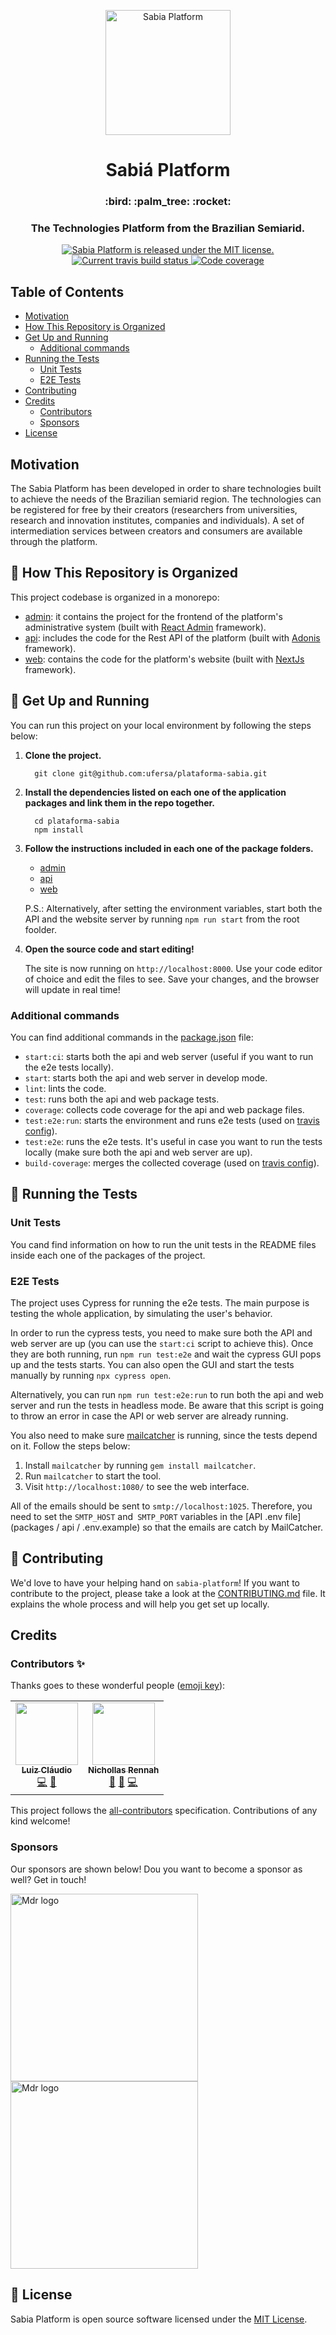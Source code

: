 <p align="center">
  <a href="https://sabia-testing.herokuapp.com">
    <img alt="Sabia Platform" src="https://user-images.githubusercontent.com/12154623/89719334-9f10e980-d99d-11ea-9f57-c80e8a422a0f.png" width="200" />
  </a>
</p>
<h1 align="center">
  Sabiá Platform
</h1>

<h3 align="center">
  :bird: :palm_tree: :rocket:
</h3>
<h3 align="center">
  The Technologies Platform from the Brazilian Semiarid.
</h3>
<p align="center">
  <a href="https://github.com/ufersa/plataforma-sabia/blob/master/LICENSE">
    <img src="https://img.shields.io/badge/license-MIT-green.svg" alt="Sabia Platform is released under the MIT license." />
  </a>
  <a href="https://travis-ci.com/ufersa/plataforma-sabia">
    <img src="https://travis-ci.com/ufersa/plataforma-sabia.svg?branch=master" alt="Current travis build status" />
  </a>
  <a href="https://coveralls.io/github/ufersa/plataforma-sabia?branch=master">
    <img src="https://coveralls.io/repos/github/ufersa/plataforma-sabia/badge.svg?branch=master" alt="Code coverage" />
  </a>
</p>

## Table of Contents

- [Motivation](#motivation)
- [How This Repository is Organized](#file_folder-how-this-repository-is-organized)
- [Get Up and Running](#rocket-get-up-and-running)
  - [Additional commands](#additional-commands)
- [Running the Tests](#test_tube-running-the-tests)
  - [Unit Tests](#unit-tests)
  - [E2E Tests](#e2e-tests)
- [Contributing](#handshake-contributing)
- [Credits](#credits)
  - [Contributors](#contributors)
  - [Sponsors](#sponsors)
- [License](#memo-license)

## Motivation

The Sabia Platform has been developed in order to share technologies built to achieve the needs of the Brazilian semiarid region. The technologies can be registered for free by their creators (researchers from universities, research and innovation institutes, companies and individuals). A set of intermediation services between creators and consumers are available through the platform.

## :file_folder: How This Repository is Organized

This project codebase is organized in a monorepo:

- [admin](packages/admin): it contains the project for the frontend of the platform's administrative system (built with [React Admin](https://marmelab.com/react-admin/) framework).
- [api](packages/api): includes the code for the Rest API of the platform (built with [Adonis](https://adonisjs.com/) framework).
- [web](packages/web): contains the code for the platform's website (built with [NextJs](https://nextjs.org/) framework).

## :rocket: Get Up and Running
You can run this project on your local environment by following the steps below:

1. **Clone the project.**
    ```shell
      git clone git@github.com:ufersa/plataforma-sabia.git
    ```

2. **Install the dependencies listed on each one of the application packages and link them in the repo together.**
    ```shell
      cd plataforma-sabia
      npm install
    ```

3. **Follow the instructions included in each one of the package folders.**
    - [admin](packages/admin)
    - [api](packages/api)
    - [web](packages/web)

    P.S.: Alternatively, after setting the environment variables, start both the API and the website server by running `npm run start` from the root foolder.

4. **Open the source code and start editing!**

    The site is now running on `http://localhost:8000`. Use your code editor of choice and edit the files to see. Save your changes, and the browser will update in real time!

### Additional commands

You can find additional commands in the [package.json](package.json) file:
- `start:ci`: starts both the api and web server (useful if you want to run the e2e tests locally).
- `start`: starts both the api and web server in develop mode.
- `lint`: lints the code.
- `test`: runs both the api and web package tests.
- `coverage`: collects code coverage for the api and web package files.
- `test:e2e:run`: starts the environment and runs e2e tests (used on [travis config](.travis.yml)).
- `test:e2e`: runs the e2e tests. It's useful in case you want to run the tests locally (make sure both the api and web server are up).
- `build-coverage`: merges the collected coverage (used on [travis config](.travis.yml)).

## :test_tube: Running the Tests

### Unit Tests

You cand find information on how to run the unit tests in the README files inside each one of the packages of the project.

### E2E Tests

The project uses Cypress for running the e2e tests. The main purpose is testing the whole application, by simulating the user's behavior.

In order to run the cypress tests, you need to make sure both the API and web server are up (you can use the `start:ci` script to achieve this). Once they are both running, run `npm run test:e2e` and wait the cypress GUI pops up and the tests starts. You can also open the GUI and start the tests manually by running `npx cypress open`.

Alternatively, you can run `npm run test:e2e:run` to run both the api and web server and run the tests in headless mode. Be aware that this script is going to throw an error in case the API or web server are already running.

You also need to make sure [mailcatcher](https://mailcatcher.me/) is running, since the tests depend on it. Follow the steps below:

1. Install `mailcatcher` by running `gem install mailcatcher`.
2. Run `mailcatcher` to start the tool.
3. Visit `http://localhost:1080/` to see the web interface.

All of the emails should be sent to `smtp://localhost:1025`. Therefore, you need to set the `SMTP_HOST` and` SMTP_PORT` variables in the [API .env file] (packages / api / .env.example) so that the emails are catch by MailCatcher.

## :handshake: Contributing

We'd love to have your helping hand on `sabia-platform`! If you want to contribute to the project, please take a look at the [CONTRIBUTING.md](CONTRIBUTING.md) file. It explains the whole process and will help you get set up locally.

## Credits


### Contributors ✨

Thanks goes to these wonderful people ([emoji key](https://allcontributors.org/docs/en/emoji-key)):

<!-- ALL-CONTRIBUTORS-LIST:START - Do not remove or modify this section -->
<!-- prettier-ignore-start -->
<!-- markdownlint-disable -->
<table>
  <tr>
    <td align="center"><a href="https://lcnogueira.com"><img src="https://avatars0.githubusercontent.com/u/12154623?v=4" width="100px;" alt=""/><br /><sub><b>Luiz Cláudio</b></sub></a><br /><a href="https://github.com/ufersa/plataforma-sabia/commits?author=lcnogueira" title="Code">💻</a> <a href="https://github.com/ufersa/plataforma-sabia/commits?author=lcnogueira" title="Documentation">📖</a></td>
    <td align="center"><a href="https://github.com/nichollasrennah"><img src="https://avatars1.githubusercontent.com/u/48101231?v=4" width="100px;" alt=""/><br /><sub><b>Nichollas Rennah</b></sub></a><br /><a href="https://github.com/ufersa/plataforma-sabia/commits?author=nichollasrennah" title="Documentation">📖</a> <a href="#design-nichollasrennah" title="Design">🎨</a> <a href="https://github.com/ufersa/plataforma-sabia/commits?author=nichollasrennah" title="Code">💻</a></td>
  </tr>
</table>

<!-- markdownlint-enable -->
<!-- prettier-ignore-end -->
<!-- ALL-CONTRIBUTORS-LIST:END -->

This project follows the [all-contributors](https://github.com/all-contributors/all-contributors) specification. Contributions of any kind welcome!

### Sponsors

Our sponsors are shown below! Dou you want to become a sponsor as well? Get in touch!

<a href="https://www.mdr.gov.br" target="_blank">
  <img src="https://pbs.twimg.com/profile_banners/281544249/1546963897/1500x500" alt="Mdr logo" width="300"/>
</a>
<a href="https://ufersa.edu.br" target="_blank">
  <img src="https://assecom.ufersa.edu.br/wp-content/uploads/sites/24/2018/01/assinatura_completa_cor_RGB.png" alt="Mdr logo" width="300"/>
</a>

## :memo: License

Sabia Platform is open source software licensed under the [MIT License](LICENSE).